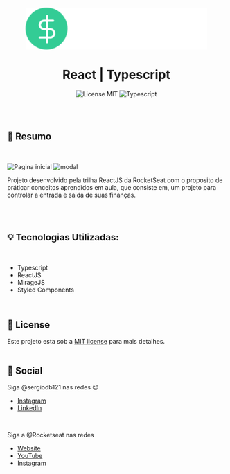 <br />
<br />
<h1 align="center">
  <img alt="DoWhile" src=".github/assets/logo.svg" width="420px" /> 
  <br />
  <br />
  React | Typescript  
</h1>

<p align="center">
  <img alt="License MIT" src="https://img.shields.io/badge/License-MIT-%2398C611" />
  <img alt="Typescript" src="https://img.shields.io/badge/Main%20lenguage-Typescript-%232F74C0" /> <br />
</p> 
<br />
<br />

## :bookmark: Resumo
<br />

![Pagina inicial](https://user-images.githubusercontent.com/66697772/152630644-eb0eccfe-8c5a-46b9-961b-f17818a8d8ac.png)
![modal](https://user-images.githubusercontent.com/66697772/152630649-3de6afaa-af52-4e6b-aef2-75484b12b3b5.png)



Projeto desenvolvido pela trilha ReactJS da RocketSeat com o proposito de práticar conceitos aprendidos em aula, que consiste em, um projeto para controlar a entrada e saida de suas finanças.

<br />




<br />

## :bulb: Tecnologias Utilizadas:
<br />

- Typescript
- ReactJS
- MirageJS
- Styled Components


<br />

## :memo: License

Este projeto esta sob a [MIT license](LICENSE) para mais detalhes.
<br />
<br />

## :wave: Social

Siga @sergiodb121 nas redes :wink:
<br />

- [Instagram](https://www.instagram.com/sergiodb121/)
- [LinkedIn](https://www.linkedin.com/in/s%C3%A9rgio-damaceno-botelho-ab9a24184/)

<br />

Siga a @Rocketseat nas redes
<br />

- [Website](https://rocketseat.com.br/)
- [YouTube](https://www.youtube.com/channel/UCSfwM5u0Kce6Cce8_S72olg)
- [Instagram](https://www.instagram.com/rocketseat_oficial/?hl=pt-br)

